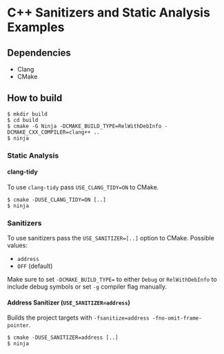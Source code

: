 # C++ Sanitizers and Static Analysis Examples

## Dependencies

- Clang
- CMake

## How to build

```
$ mkdir build
$ cd build
$ cmake -G Ninja -DCMAKE_BUILD_TYPE=RelWithDebInfo -DCMAKE_CXX_COMPILER=clang++ ..
$ ninja
```

### Static Analysis

#### clang-tidy

To use `clang-tidy` pass `USE_CLANG_TIDY=ON` to CMake.

```
$ cmake -DUSE_CLANG_TIDY=ON [..]
$ ninja
```

### Sanitizers

To use sanitizers pass the `USE_SANITIZER=[..]` option to CMake. Possible values:

- `address`
- `OFF` (default)

Make sure to set `-DCMAKE_BUILD_TYPE=` to either `Debug` or `RelWithDebInfo` to include debug symbols or set `-g` compiler flag manually.

#### Address Sanitizer (`USE_SANITIZER=address`)

Builds the project targets with `-fsanitize=address -fno-omit-frame-pointer`.

```
$ cmake -DUSE_SANITIZER=address [..]
$ ninja
```
